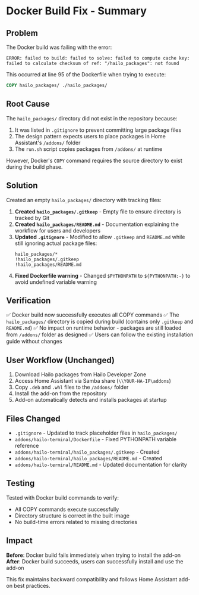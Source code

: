 # Docker Build Fix - Summary

## Problem
The Docker build was failing with the error:
```
ERROR: failed to build: failed to solve: failed to compute cache key: 
failed to calculate checksum of ref: "/hailo_packages": not found
```

This occurred at line 95 of the Dockerfile when trying to execute:
```dockerfile
COPY hailo_packages/ ./hailo_packages/
```

## Root Cause
The `hailo_packages/` directory did not exist in the repository because:
1. It was listed in `.gitignore` to prevent committing large package files
2. The design pattern expects users to place packages in Home Assistant's `/addons/` folder
3. The `run.sh` script copies packages from `/addons/` at runtime

However, Docker's `COPY` command requires the source directory to exist during the build phase.

## Solution
Created an empty `hailo_packages/` directory with tracking files:

1. **Created `hailo_packages/.gitkeep`** - Empty file to ensure directory is tracked by Git
2. **Created `hailo_packages/README.md`** - Documentation explaining the workflow for users and developers
3. **Updated `.gitignore`** - Modified to allow `.gitkeep` and `README.md` while still ignoring actual package files:
   ```gitignore
   hailo_packages/*
   !hailo_packages/.gitkeep
   !hailo_packages/README.md
   ```
4. **Fixed Dockerfile warning** - Changed `$PYTHONPATH` to `${PYTHONPATH:-}` to avoid undefined variable warning

## Verification
✅ Docker build now successfully executes all COPY commands
✅ The `hailo_packages/` directory is copied during build (contains only `.gitkeep` and `README.md`)
✅ No impact on runtime behavior - packages are still loaded from `/addons/` folder as designed
✅ Users can follow the existing installation guide without changes

## User Workflow (Unchanged)
1. Download Hailo packages from Hailo Developer Zone
2. Access Home Assistant via Samba share (`\\YOUR-HA-IP\addons`)
3. Copy `.deb` and `.whl` files to the `/addons/` folder
4. Install the add-on from the repository
5. Add-on automatically detects and installs packages at startup

## Files Changed
- `.gitignore` - Updated to track placeholder files in `hailo_packages/`
- `addons/hailo-terminal/Dockerfile` - Fixed PYTHONPATH variable reference
- `addons/hailo-terminal/hailo_packages/.gitkeep` - Created
- `addons/hailo-terminal/hailo_packages/README.md` - Created
- `addons/hailo-terminal/README.md` - Updated documentation for clarity

## Testing
Tested with Docker build commands to verify:
- All COPY commands execute successfully
- Directory structure is correct in the built image
- No build-time errors related to missing directories

## Impact
**Before**: Docker build fails immediately when trying to install the add-on
**After**: Docker build succeeds, users can successfully install and use the add-on

This fix maintains backward compatibility and follows Home Assistant add-on best practices.
